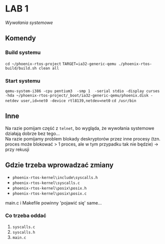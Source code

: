 # LAB 1
*Wywołania systemowe*

## Komendy

### Build systemu
`cd ~/phoenix-rtos-project`
`TARGET=ia32-generic-qemu ./phoenix-rtos-build/build.sh clean all`

### Start systemu
`qemu-system-i386 -cpu pentium3  -smp 1  -serial stdio -display curses -hda ~/phoenix-rtos-project/_boot/ia32-generic-qemu/phoenix.disk -netdev user,id=net0 -device rtl8139,netdev=net0`
`cd /usr/bin`

## Inne
Na razie pomijam część z `telnet`, bo wygląda, że wywołania systemowe działają dobrze bez tego...  
Na razie pomijamy problem blokady deskryptorów przez inne procesy (tzn. proces może blokować > 1 proces, ale w tym przypadku tak nie będzie) -> przy rekusji

## Gdzie trzeba wprowadzać zmiany
* `phoenix-rtos-kernel\include\syscalls.h`
* `phoenix-rtos-kernel\syscalls.c`
* `phoenix-rtos-kernel\posix\posix.h`
* `phoenix-rtos-kernel\posix\posix.c`

main.c i Makefile powinny 'pojawić się' same...

### Co trzeba oddać 
1. `syscalls.c`
2. `syscalls.h`
3. `main.c`

